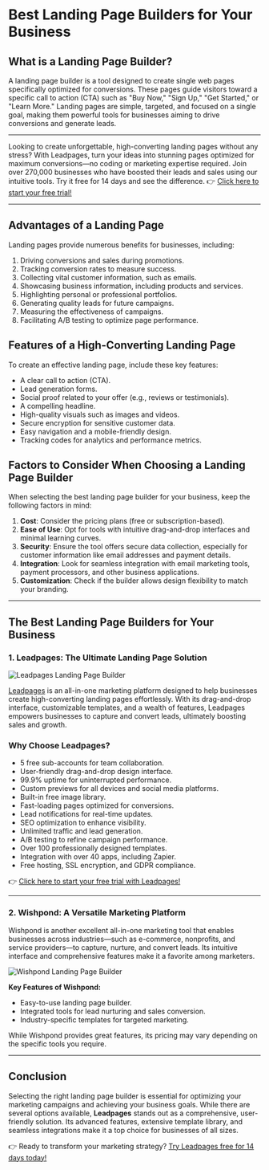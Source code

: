 # Best Landing Page Builders for Your Business

## What is a Landing Page Builder?

A landing page builder is a tool designed to create single web pages specifically optimized for conversions. These pages guide visitors toward a specific call to action (CTA) such as "Buy Now," "Sign Up," "Get Started," or "Learn More." Landing pages are simple, targeted, and focused on a single goal, making them powerful tools for businesses aiming to drive conversions and generate leads.

---

Looking to create unforgettable, high-converting landing pages without any stress? With Leadpages, turn your ideas into stunning pages optimized for maximum conversions—no coding or marketing expertise required. Join over 270,000 businesses who have boosted their leads and sales using our intuitive tools. Try it free for 14 days and see the difference. 👉 [Click here to start your free trial!](https://bit.ly/LEadPages)

---

## Advantages of a Landing Page

Landing pages provide numerous benefits for businesses, including:

1. Driving conversions and sales during promotions.
2. Tracking conversion rates to measure success.
3. Collecting vital customer information, such as emails.
4. Showcasing business information, including products and services.
5. Highlighting personal or professional portfolios.
6. Generating quality leads for future campaigns.
7. Measuring the effectiveness of campaigns.
8. Facilitating A/B testing to optimize page performance.

## Features of a High-Converting Landing Page

To create an effective landing page, include these key features:

- A clear call to action (CTA).
- Lead generation forms.
- Social proof related to your offer (e.g., reviews or testimonials).
- A compelling headline.
- High-quality visuals such as images and videos.
- Secure encryption for sensitive customer data.
- Easy navigation and a mobile-friendly design.
- Tracking codes for analytics and performance metrics.

## Factors to Consider When Choosing a Landing Page Builder

When selecting the best landing page builder for your business, keep the following factors in mind:

1. **Cost**: Consider the pricing plans (free or subscription-based).
2. **Ease of Use**: Opt for tools with intuitive drag-and-drop interfaces and minimal learning curves.
3. **Security**: Ensure the tool offers secure data collection, especially for customer information like email addresses and payment details.
4. **Integration**: Look for seamless integration with email marketing tools, payment processors, and other business applications.
5. **Customization**: Check if the builder allows design flexibility to match your branding.

---

## The Best Landing Page Builders for Your Business

### 1. Leadpages: The Ultimate Landing Page Solution

![Leadpages Landing Page Builder](https://sturdysprings.com/wp-content/uploads/2024/05/LEAD-PAGES-1024x573.png)

[Leadpages](https://bit.ly/LEadPages) is an all-in-one marketing platform designed to help businesses create high-converting landing pages effortlessly. With its drag-and-drop interface, customizable templates, and a wealth of features, Leadpages empowers businesses to capture and convert leads, ultimately boosting sales and growth.

### Why Choose Leadpages?

- 5 free sub-accounts for team collaboration.
- User-friendly drag-and-drop design interface.
- 99.9% uptime for uninterrupted performance.
- Custom previews for all devices and social media platforms.
- Built-in free image library.
- Fast-loading pages optimized for conversions.
- Lead notifications for real-time updates.
- SEO optimization to enhance visibility.
- Unlimited traffic and lead generation.
- A/B testing to refine campaign performance.
- Over 100 professionally designed templates.
- Integration with over 40 apps, including Zapier.
- Free hosting, SSL encryption, and GDPR compliance.

👉 [Click here to start your free trial with Leadpages!](https://bit.ly/LEadPages)

---

### 2. Wishpond: A Versatile Marketing Platform

Wishpond is another excellent all-in-one marketing tool that enables businesses across industries—such as e-commerce, nonprofits, and service providers—to capture, nurture, and convert leads. Its intuitive interface and comprehensive features make it a favorite among marketers.

![Wishpond Landing Page Builder](https://sturdysprings.com/wp-content/uploads/2024/05/banner_1080x1080_2-1024x1024.jpg)

**Key Features of Wishpond:**
- Easy-to-use landing page builder.
- Integrated tools for lead nurturing and sales conversion.
- Industry-specific templates for targeted marketing.

While Wishpond provides great features, its pricing may vary depending on the specific tools you require. 

---

## Conclusion

Selecting the right landing page builder is essential for optimizing your marketing campaigns and achieving your business goals. While there are several options available, **Leadpages** stands out as a comprehensive, user-friendly solution. Its advanced features, extensive template library, and seamless integrations make it a top choice for businesses of all sizes.

👉 Ready to transform your marketing strategy? [Try Leadpages free for 14 days today!](https://bit.ly/LEadPages)
